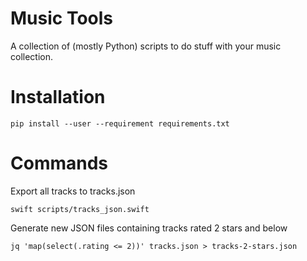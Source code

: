 # Music Tools

A collection of (mostly Python) scripts to do stuff with your music collection.

# Installation

    pip install --user --requirement requirements.txt

# Commands

Export all tracks to tracks.json

    swift scripts/tracks_json.swift

Generate new JSON files containing tracks rated 2 stars and below

    jq 'map(select(.rating <= 2))' tracks.json > tracks-2-stars.json
